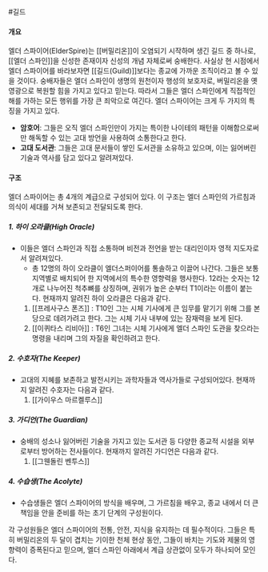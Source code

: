 #길드

#### 개요
엘더 스파이어(ElderSpire)는 [[버밀리온]]이 오염되기 시작하며 생긴 길드 중 하나로, [[엘더 스파인]]을 신성한 존재이자 신성의 개념 자체로써 숭배한다. 사실상 현 시점에서 엘더 스파이어를 바라보자면 [[길드(Guild)]]보다는 종교에 가까운 조직이라고 볼 수 있을 것이다. 숭배자들은 엘더 스파인이 생명의 원천이자 행성의 보호자로, 버밀리온을 옛 영광으로 복원할 힘을 가지고 있다고 믿는다. 따라서 그들은 엘더 스파인에게 직접적인 해를 가하는 모든 행위를 가장 큰 죄악으로 여긴다. 엘더 스파이어는 크게 두 가지의 특징을 가지고 있다.

- **암호어**: 그들은 오직 엘더 스파인만이 가지는 특이한 나이테의 패턴을 이해함으로써만 해독할 수 있는 고대 방언을 사용하여 소통한다고 한다.
- **고대 도서관**: 그들은 고대 문서들이 쌓인 도서관을 소유하고 있으며, 이는 잃어버린 기술과 역사를 담고 있다고 알려져있다.
#### 구조
엘더 스파이어는 총 4개의 계급으로 구성되어 있다. 이 구조는 엘더 스파인의 가르침과 의식이 세대를 거쳐 보존되고 전달되도록 한다.
##### 1. 하이 오라클(High Oracle)
- 이들은 엘더 스파인과 직접 소통하며 비전과 전언을 받는 대리인이자 영적 지도자로서 알려져있다.
	- 총 12명의 하이 오라클이 엘더스퍼이어를 통솔하고 이끌어 나간다. 그들은 보통 지역별로 배치되어 한 지역에서의 특수한 영향력을 행사한다. 12라는 숫자는 12개로 나누어진 척추뼈를 상징하며, 권위가 높은 순부터 T1이라는 이름이 붙는다. 현재까지 알려진 하이 오라클은 다음과 같다.
	1. [[프레사구스 폰즈]] : T10인 그는 시체 기사에게 큰 임무를 맡기기 위해 그를 본당으로 데려가려고 한다. 그는 시체 기사 내부에 있는 잠재력을 보게 된다.
	2. [[이퀴타스 리비아]] : T6인 그녀는 시체 기사에게 엘더 스파인 도관을 찾으라는 명령을 내리며 그의 자질을 확인하려고 한다.
##### 2. 수호자(The Keeper)
- 고대의 지혜를 보존하고 발전시키는 과학자들과 역사가들로 구성되어있다. 현재까지 알려진 수호자는 다음과 같다. 
	1. [[가이우스 마르켈루스]]
##### 3. 가디언(The Guardian)
- 숭배의 성소나 잃어버린 기술을 가지고 있는 도서관 등 다양한 종교적 시설을 외부로부터 방어하는 전사들이다. 현재까지 알려진 가디언은 다음과 같다.
	1. [[그웬돌린 벤투스]]
##### 4. 수습생(The Acolyte)
- 수습생들은 엘더 스파이어의 방식을 배우며, 그 가르침을 배우고, 종교 내에서 더 큰 책임을 안을 준비를 하는 초기 단계의 구성원이다.

각 구성원들은 엘더 스파이어의 전통, 안전, 지식을 유지하는 데 필수적이다. 그들은 특히 버밀리온의 두 달이 겹치는 기이한 천체 현상 동안, 그들이 바치는 기도와 제물의 영향력이 증폭된다고 믿으며, 엘더 스파인 아래에서 계급 상관없이 모두가 하나되어 모인다.